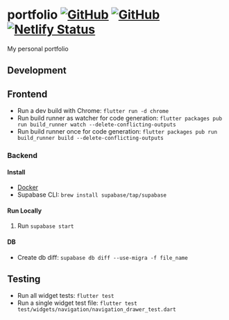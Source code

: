 # portfolio [![GitHub](https://img.shields.io/github/license/fifersheep/portfolio?color=blue)](https://github.com/fifersheep/portfolio/blob/main/LICENSE.md) [![GitHub](https://img.shields.io/badge/made%20with-Flutter-027dfd)](https://flutter.dev/) [![Netlify Status](https://api.netlify.com/api/v1/badges/8a9672c7-ef4e-41eb-abf8-7f6dd57936b6/deploy-status)](https://app.netlify.com/sites/fifersheep-portfolio/deploys)

My personal portfolio

## Development

## Frontend

- Run a dev build with Chrome: `flutter run -d chrome`
- Run build runner as watcher for code generation: `flutter packages pub run build_runner watch --delete-conflicting-outputs`
- Run build runner once for code generation: `flutter packages pub run build_runner build --delete-conflicting-outputs`

### Backend

#### Install

- [Docker](https://docs.docker.com/desktop/mac/install/)
- Supabase CLI: `brew install supabase/tap/supabase`

#### Run Locally

1. Run `supabase start`

#### DB

- Create db diff: `supabase db diff --use-migra -f file_name`

## Testing

- Run all widget tests: `flutter test`
- Run a single widget test file: `flutter test test/widgets/navigation/navigation_drawer_test.dart`
